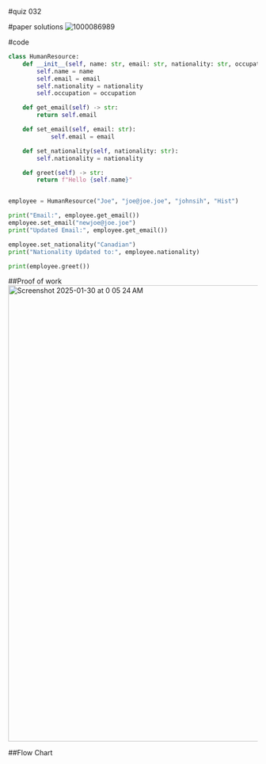 #quiz 032


#paper solutions
![1000086989](https://github.com/user-attachments/assets/93b7a79f-7130-4935-ad03-aabec4ae4eeb)


#code
```.py
class HumanResource:
    def __init__(self, name: str, email: str, nationality: str, occupation: str):
        self.name = name
        self.email = email
        self.nationality = nationality
        self.occupation = occupation

    def get_email(self) -> str:
        return self.email

    def set_email(self, email: str):
            self.email = email

    def set_nationality(self, nationality: str):
        self.nationality = nationality

    def greet(self) -> str:
        return f"Hello {self.name}"


employee = HumanResource("Joe", "joe@joe.joe", "johnsih", "Hist")

print("Email:", employee.get_email())
employee.set_email("newjoe@joe.joe")
print("Updated Email:", employee.get_email())

employee.set_nationality("Canadian")
print("Nationality Updated to:", employee.nationality)

print(employee.greet())
```

##Proof of work
<img width="922" alt="Screenshot 2025-01-30 at 0 05 24 AM" src="https://github.com/user-attachments/assets/763c262d-0318-49a3-8e10-3d610c58785f" />

##Flow Chart
